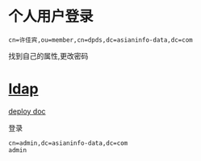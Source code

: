 # 个人用户登录

```
cn=许佳宾,ou=member,cn=dpds,dc=asianinfo-data,dc=com
```

找到自己的属性,更改密码

# [ldap](https://blog.csdn.net/sssssuuuuu666/article/details/109738921)

[deploy doc](https://www.liuwg.com/archives/docker-openldap)

 

登录

```
cn=admin,dc=asianinfo-data,dc=com
admin
```



